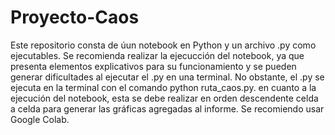 # Proyecto-Caos
Este repositorio consta de úun notebook en Python y un archivo .py como ejecutables. Se recomienda realizar la ejecucción del notebook, ya que presenta elementos explicativos para su funcionamiento y se pueden generar dificultades al ejecutar el .py en una terminal. No obstante, el .py se ejecuta en la terminal con el comando python ruta_caos.py. en cuanto a la ejecución del notebook, esta se debe realizar en orden descendente celda a celda para generar las gráficas agregadas al informe. Se recomiendo usar Google Colab.
